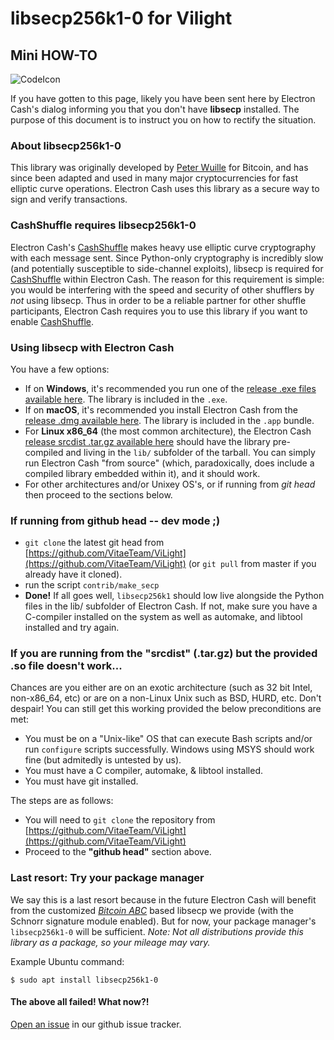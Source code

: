 # libsecp256k1-0 for Vilight
## Mini HOW-TO

![CodeIcon](https://img.icons8.com/color/96/000000/smartphone-cpu.png)

If you have gotten to this page, likely you have been sent here by Electron Cash's  dialog informing you that you don't have **libsecp** installed.  The purpose of this document is to instruct you on how to rectify the situation.

### About libsecp256k1-0

This library was originally developed by [Peter Wuille](https://twitter.com/pwuille?lang=en) for Bitcoin, and has since been adapted and used in many major cryptocurrencies for fast elliptic curve operations.  Electron Cash uses this library as a secure way to sign and verify transactions.

### CashShuffle requires libsecp256k1-0

Electron Cash's [CashShuffle](https://www.cashshuffle.com) makes heavy use elliptic curve cryptography with each message sent.  Since Python-only cryptography is incredibly slow (and potentially susceptible to side-channel exploits), libsecp is required for [CashShuffle](https://www.cashshuffle.com) within Electron Cash.  The reason for this requirement is simple: you would be interfering with the speed and security of other shufflers by *not* using libsecp. Thus in order to be a reliable partner for other shuffle participants, Electron Cash requires you to use this library if you want to enable [CashShuffle](https://www.cashshuffle.com).

### Using libsecp with Electron Cash

You have a few options:

  - If on **Windows**, it's recommended you run one of the [release .exe files available here](https://github.com/VitaeTeam/ViLight/releases). The library is included in the `.exe`.
  - If on **macOS**, it's recommended you install Electron Cash from the [release .dmg available here](https://github.com/VitaeTeam/ViLight/releases). The library is included in the `.app` bundle.
  - For **Linux x86_64** (the most common architecture), the Electron Cash [release srcdist .tar.gz available here](https://github.com/VitaeTeam/ViLight/releases) should have the library pre-compiled and living in the `lib/` subfolder of the tarball. You can simply run Electron Cash "from source" (which, paradoxically, does include a compiled library embedded within it), and it should work.
  - For other architectures and/or Unixey OS's, or if running from *git head* then proceed to the sections below.

### If running from github head -- dev mode ;)

   - `git clone` the latest git head from [https://github.com/VitaeTeam/ViLight](https://github.com/VitaeTeam/ViLight) (or `git pull` from master if you already  have it cloned).
   - run the script `contrib/make_secp`
   - **Done!** If all goes well, `libsecp256k1` should low live alongside the Python files in the lib/ subfolder of Electron Cash.  If not, make sure you have a C-compiler installed on the system as well as automake, and libtool installed and try again.

### If you are running from the "srcdist" (.tar.gz) but the provided .so file doesn't work...

Chances are you either are on an exotic architecture (such as 32 bit Intel, non-x86_64, etc) or are on a non-Linux Unix such as BSD, HURD, etc.  Don't despair! You can still get this working provided the below preconditions are met:

- You must be on a "Unix-like" OS that can execute Bash scripts and/or run `configure` scripts successfully.  Windows using MSYS should work fine (but admitedly is untested by us).
- You must have a C compiler, automake, & libtool installed.
- You must have git installed.

The steps are as follows:

   - You will need to `git clone` the repository from [https://github.com/VitaeTeam/ViLight](https://github.com/VitaeTeam/ViLight)
   - Proceed to the **"github head"** section above.

### Last resort: Try your package manager

We say this is a last resort because in the future Electron Cash will benefit from the customized *[Bitcoin ABC](https://github.com/Bitcoin-ABC/bitcoin-abc/tree/master/src/secp256k1)* based libsecp we provide (with the Schnorr signature module enabled).  But for now, your package manager's `libsecp256k1-0` will be sufficient.  *Note: Not all distributions provide this library as a package, so your mileage may vary.*

Example Ubuntu command:
```
$ sudo apt install libsecp256k1-0
```

#### The above all failed! What now?!

[Open an issue](https://github.com/VitaeTeam/ViLight/issues) in our github issue tracker.
